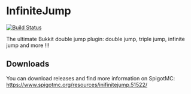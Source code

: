 # InfiniteJump
[![Build Status](https://travis-ci.org/MrMicky-FR/InfiniteJump.svg?branch=master)](https://travis-ci.org/MrMicky-FR/InfiniteJump)

The ultimate Bukkit double jump plugin: double jump, triple jump, infinite jump and more !!!

## Downloads
You can download releases and find more information on SpigotMC: https://www.spigotmc.org/resources/inifinitejump.51522/

